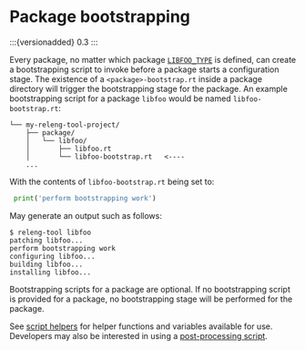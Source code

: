 # Package bootstrapping

:::{versionadded} 0.3
:::

Every package, no matter which package [`LIBFOO_TYPE`](pkg-opt-type) is
defined, can create a bootstrapping script to invoke before a package
starts a configuration stage. The existence of a `<package>-bootstrap.rt`
inside a package directory will trigger the bootstrapping stage for the
package. An example bootstrapping script for a package `libfoo` would be
named `libfoo-bootstrap.rt`:

```
└── my-releng-tool-project/
    ├── package/
    │   └── libfoo/
    │       ├── libfoo.rt
    │       └── libfoo-bootstrap.rt   <----
    ...
```

With the contents of `libfoo-bootstrap.rt` being set to:

```python
 print('perform bootstrapping work')
```

May generate an output such as follows:

```shell-session
$ releng-tool libfoo
patching libfoo...
perform bootstrapping work
configuring libfoo...
building libfoo...
installing libfoo...
```

Bootstrapping scripts for a package are optional. If no bootstrapping
script is provided for a package, no bootstrapping stage will be performed
for the package.

See [script helpers](/guides/script-helpers) for helper functions and
variables available for use. Developers may also be interested in using a
[post-processing script](post-processing).

